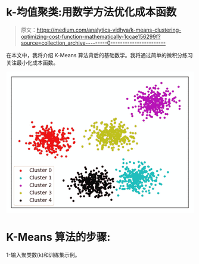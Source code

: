 # k-均值聚类:用数学方法优化成本函数

> 原文：<https://medium.com/analytics-vidhya/k-means-clustering-optimizing-cost-function-mathematically-1ccae156299f?source=collection_archive---------0----------------------->

在本文中，我将介绍 K-Means 算法背后的基础数学。我将通过简单的微积分练习关注最小化成本函数。

![](img/6fe19abd300293a015ec813a35238d5b.png)

# **K-Means 算法的步骤**:

1-输入聚类数(k)和训练集示例。